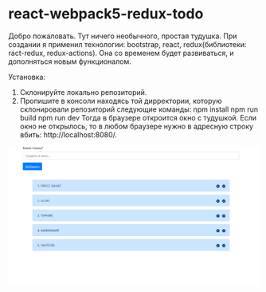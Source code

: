 # react-webpack5-redux-todo
Добро пожаловать. Тут ничего необычного, простая тудушка. При создании я применил технологии: bootstrap, react, redux(библиотеки: ract-redux, redux-actions).
Она со временем будет развиваться, и дополняться новым функционалом.

Установка:
1. Склонируйте локально репозиторий.
2. Пропишите в консоли находясь той дирректории, которую склонировали репозиторий следующие команды:
npm install
npm run build
npm run dev
Тогда в браузере откроится окно с тудушкой. Если окно не открылось, то в любом браузере нужно в адресную строку вбить: http://localhost:8080/.

![alt text](gitScreens/База.png "Описание будет тут")​
